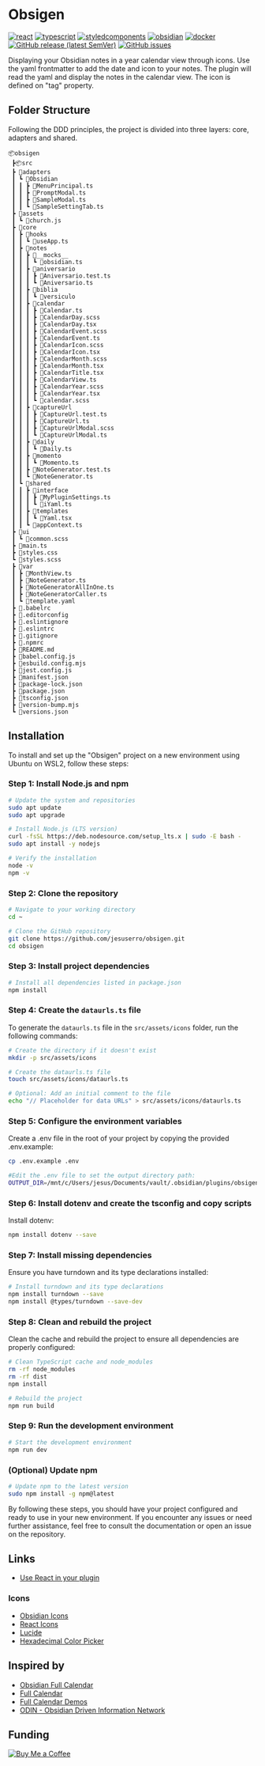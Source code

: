 # Obsigen

[![react](https://img.shields.io/badge/React-61DBFB?style=for-the-badge&logo=react&logoColor=black)](https://reactjs.org/)
[![typescript](https://img.shields.io/badge/TypeScript-3178C6?style=for-the-badge&logo=typescript&logoColor=white)](https://www.typescriptlang.org/)
[![styledcomponents](https://img.shields.io/badge/styled_components-DB7093?style=for-the-badge&logo=styledcomponents&logoColor=white)](https://styled-components.com/)
[![obsidian](https://img.shields.io/badge/obsidian-7C3AED?style=for-the-badge&logo=obsidian&logoColor=white)](https://obsidian.md/)
[![docker](https://img.shields.io/badge/docker-2496ED?style=for-the-badge&logo=docker&logoColor=white)](https://www.docker.com/)
[![GitHub release (latest SemVer)](https://img.shields.io/github/v/release/jesuserro/obsigen?style=for-the-badge&sort=semver)](https://github.com/jesuserro/obsigen/releases/)
[![GitHub issues](https://img.shields.io/github/issues/jesuserro/obsigen?style=for-the-badge)](https://github.com/jesuserro/obsigen/issues/)

Displaying your Obsidian notes in a year calendar view through icons.
Use the yaml frontmatter to add the date and icon to your notes. The plugin will read the yaml and display the notes in the calendar view. The icon is defined on "tag" property.

## Folder Structure

Following the DDD principles, the project is divided into three layers: core, adapters and shared.

```
📦obsigen
 ┣📦src
 ┣ 📂adapters
 ┃ ┗ 📂Obsidian
 ┃ ┃ ┣ 📜MenuPrincipal.ts
 ┃ ┃ ┣ 📜PromptModal.ts
 ┃ ┃ ┣ 📜SampleModal.ts
 ┃ ┃ ┗ 📜SampleSettingTab.ts
 ┣ 📂assets
 ┃ ┗ 📜church.js
 ┣ 📂core
 ┃ ┣ 📂hooks
 ┃ ┃ ┗ 📜useApp.ts
 ┃ ┣ 📂notes
 ┃ ┃ ┣ 📂__mocks__
 ┃ ┃ ┃ ┗ 📜obsidian.ts
 ┃ ┃ ┣ 📂aniversario
 ┃ ┃ ┃ ┣ 📜Aniversario.test.ts
 ┃ ┃ ┃ ┗ 📜Aniversario.ts
 ┃ ┃ ┣ 📂biblia
 ┃ ┃ ┃ ┗ 📂versiculo
 ┃ ┃ ┣ 📂calendar
 ┃ ┃ ┃ ┣ 📜Calendar.ts
 ┃ ┃ ┃ ┣ 📜CalendarDay.scss
 ┃ ┃ ┃ ┣ 📜CalendarDay.tsx
 ┃ ┃ ┃ ┣ 📜CalendarEvent.scss
 ┃ ┃ ┃ ┣ 📜CalendarEvent.ts
 ┃ ┃ ┃ ┣ 📜CalendarIcon.scss
 ┃ ┃ ┃ ┣ 📜CalendarIcon.tsx
 ┃ ┃ ┃ ┣ 📜CalendarMonth.scss
 ┃ ┃ ┃ ┣ 📜CalendarMonth.tsx
 ┃ ┃ ┃ ┣ 📜CalendarTitle.tsx
 ┃ ┃ ┃ ┣ 📜CalendarView.ts
 ┃ ┃ ┃ ┣ 📜CalendarYear.scss
 ┃ ┃ ┃ ┣ 📜CalendarYear.tsx
 ┃ ┃ ┃ ┗ 📜calendar.scss
 ┃ ┃ ┣ 📂captureUrl
 ┃ ┃ ┃ ┣ 📜CaptureUrl.test.ts
 ┃ ┃ ┃ ┣ 📜CaptureUrl.ts
 ┃ ┃ ┃ ┣ 📜CaptureUrlModal.scss
 ┃ ┃ ┃ ┗ 📜CaptureUrlModal.ts
 ┃ ┃ ┣ 📂daily
 ┃ ┃ ┃ ┗ 📜Daily.ts
 ┃ ┃ ┣ 📂momento
 ┃ ┃ ┃ ┗ 📜Momento.ts
 ┃ ┃ ┣ 📜NoteGenerator.test.ts
 ┃ ┃ ┗ 📜NoteGenerator.ts
 ┃ ┗ 📂shared
 ┃ ┃ ┣ 📂interface
 ┃ ┃ ┃ ┣ 📜MyPluginSettings.ts
 ┃ ┃ ┃ ┗ 📜iYaml.ts
 ┃ ┃ ┣ 📂templates
 ┃ ┃ ┃ ┗ 📜Yaml.tsx
 ┃ ┃ ┗ 📜appContext.ts
 ┣ 📂ui
 ┃ ┗ 📜common.scss
 ┣ 📜main.ts
 ┣ 📜styles.css
 ┗ 📜styles.scss
 ┣ 📂var
 ┃ ┣ 📜MonthView.ts
 ┃ ┣ 📜NoteGenerator.ts
 ┃ ┣ 📜NoteGeneratorAllInOne.ts
 ┃ ┣ 📜NoteGeneratorCaller.ts
 ┃ ┗ 📜template.yaml
 ┣ 📜.babelrc
 ┣ 📜.editorconfig
 ┣ 📜.eslintignore
 ┣ 📜.eslintrc
 ┣ 📜.gitignore
 ┣ 📜.npmrc
 ┣ 📜README.md
 ┣ 📜babel.config.js
 ┣ 📜esbuild.config.mjs
 ┣ 📜jest.config.js
 ┣ 📜manifest.json
 ┣ 📜package-lock.json
 ┣ 📜package.json
 ┣ 📜tsconfig.json
 ┣ 📜version-bump.mjs
 ┗ 📜versions.json
```

## Installation

To install and set up the "Obsigen" project on a new environment using Ubuntu on WSL2, follow these steps:

### Step 1: Install Node.js and npm

```bash
# Update the system and repositories
sudo apt update
sudo apt upgrade

# Install Node.js (LTS version)
curl -fsSL https://deb.nodesource.com/setup_lts.x | sudo -E bash -
sudo apt install -y nodejs

# Verify the installation
node -v
npm -v
```

### Step 2: Clone the repository

```bash
# Navigate to your working directory
cd ~

# Clone the GitHub repository
git clone https://github.com/jesuserro/obsigen.git
cd obsigen
```

### Step 3: Install project dependencies

```bash
# Install all dependencies listed in package.json
npm install
```

### Step 4: Create the `dataurls.ts` file

To generate the `dataurls.ts` file in the `src/assets/icons` folder, run the following commands:

```bash
# Create the directory if it doesn't exist
mkdir -p src/assets/icons

# Create the dataurls.ts file
touch src/assets/icons/dataurls.ts

# Optional: Add an initial comment to the file
echo "// Placeholder for data URLs" > src/assets/icons/dataurls.ts
```

### Step 5: Configure the environment variables

Create a .env file in the root of your project by copying the provided .env.example:

```bash
cp .env.example .env

#Edit the .env file to set the output directory path:
OUTPUT_DIR=/mnt/c/Users/jesus/Documents/vault/.obsidian/plugins/obsigen
```

### Step 6: Install dotenv and create the tsconfig and copy scripts

Install dotenv:

```bash
npm install dotenv --save
```

### Step 7: Install missing dependencies

Ensure you have turndown and its type declarations installed:

```bash
# Install turndown and its type declarations
npm install turndown --save
npm install @types/turndown --save-dev
```

### Step 8: Clean and rebuild the project

Clean the cache and rebuild the project to ensure all dependencies are properly configured:

```bash
# Clean TypeScript cache and node_modules
rm -rf node_modules
rm -rf dist
npm install

# Rebuild the project
npm run build
```

### Step 9: Run the development environment

```bash
# Start the development environment
npm run dev
```

### (Optional) Update npm

```bash
# Update npm to the latest version
sudo npm install -g npm@latest
```

By following these steps, you should have your project configured and ready to use in your new environment. If you encounter any issues or need further assistance, feel free to consult the documentation or open an issue on the repository.

## Links

- [Use React in your plugin](https://docs.obsidian.md/Plugins/Getting+started/Use+React+in+your+plugin)

### Icons

- [Obsidian Icons](https://docs.obsidian.md/Plugins/User+interface/Icons)
- [React Icons](https://react-icons.github.io/react-icons/)
- [Lucide](https://lucide.dev/icons/)
- [Hexadecimal Color Picker](https://www.google.com/search?q=hexadecimal+color+picker)

## Inspired by

- [Obsidian Full Calendar](https://github.com/davish/obsidian-full-calendar)
- [Full Calendar](https://github.com/fullcalendar/fullcalendar)
- [Full Calendar Demos](https://fullcalendar.io/demos)
- [ODIN - Obsidian Driven Information Network](https://github.com/memgraph/odin)

## Funding

[![Buy Me a Coffee](https://img.shields.io/badge/-Buy%20Me%20a%20Coffee-orange?style=flat&logo=buy-me-a-coffee&logoColor=white)](https://www.buymeacoffee.com/jesuserro)
